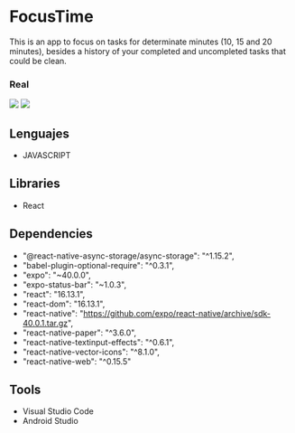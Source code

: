 # FocusTime

This is an app to focus on tasks for determinate minutes (10, 15 and 20 minutes), besides a history of your completed and uncompleted tasks that could be clean.

### Real
<img src="./screenshots/1.jpeg">
<img src="./screenshots/2.jpeg">

## Lenguajes
 - JAVASCRIPT

## Libraries
 - React


## Dependencies
 - "@react-native-async-storage/async-storage": "^1.15.2",
 -  "babel-plugin-optional-require": "^0.3.1",
 -  "expo": "~40.0.0",
 -  "expo-status-bar": "~1.0.3",
 -  "react": "16.13.1",
 -  "react-dom": "16.13.1",
 -  "react-native": "https://github.com/expo/react-native/archive/sdk-40.0.1.tar.gz",
 -  "react-native-paper": "^3.6.0",
 -  "react-native-textinput-effects": "^0.6.1",
 -  "react-native-vector-icons": "^8.1.0",
 -  "react-native-web": "^0.15.5"

## Tools
 - Visual Studio Code
 - Android Studio
